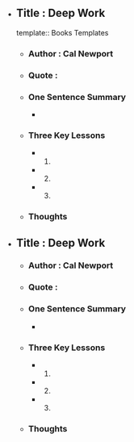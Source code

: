 - ## Title : Deep Work
  template:: Books Templates
	- ### Author : Cal Newport
	- ### Quote :
	- ### One Sentence Summary
		-
	- ### Three Key Lessons
		- 1.
		- 2.
		- 3.
	- ### Thoughts
- ## Title : Deep Work
	- ### Author : Cal Newport
	- ### Quote :
	- ### One Sentence Summary
		-
	- ### Three Key Lessons
		- 1.
		- 2.
		- 3.
	- ### Thoughts